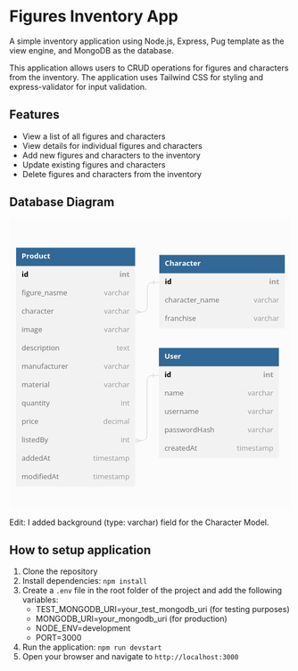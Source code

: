 # Figures Inventory App
A simple inventory application using Node.js, Express, Pug template as the view engine, and MongoDB as the database.

This application allows users to CRUD operations for figures and characters from the inventory. The application uses Tailwind CSS for styling and express-validator for input validation.

## Features
- View a list of all figures and characters
- View details for individual figures and characters
- Add new figures and characters to the inventory
- Update existing figures and characters
- Delete figures and characters from the inventory

## Database Diagram
![Models Diagram](./public/images/dbdiagram.png)

Edit: I added background (type: varchar) field for the Character Model.

## How to setup application
1. Clone the repository
2. Install dependencies: `npm install`
3. Create a `.env` file in the root folder of the project and add the following variables:
   - TEST_MONGODB_URI=your_test_mongodb_uri (for testing purposes)
   - MONGODB_URI=your_mongodb_uri (for production)
   - NODE_ENV=development
   - PORT=3000
4. Run the application: `npm run devstart`
5. Open your browser and navigate to `http://localhost:3000`